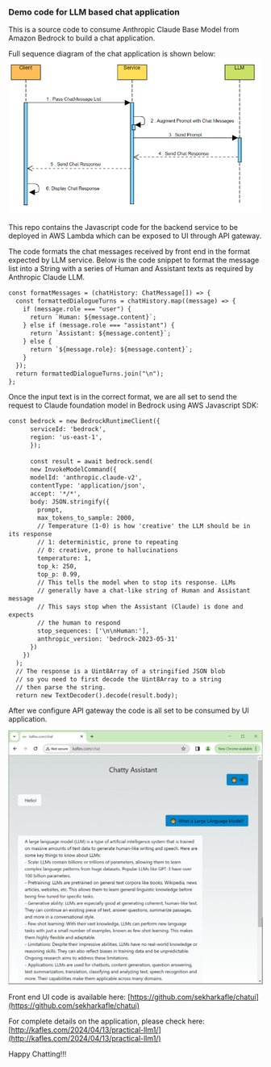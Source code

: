 ### Demo code for LLM based chat application
This is a source code to consume Anthropic Claude Base Model from Amazon Bedrock to build a chat application.

Full sequence diagram of the chat application is shown below: 
![Chat App Sequence Diagram](chat-arch.png)

This repo contains the Javascript code for the backend service to be deployed in AWS Lambda which can be exposed to UI through API gateway.

The code formats the chat messages received by front end in the format expected by LLM service. Below is the code snippet to format the message list into a String with a series of Human and Assistant texts as required by Anthropic Claude LLM. 

```
const formatMessages = (chatHistory: ChatMessage[]) => {
  const formattedDialogueTurns = chatHistory.map((message) => {
    if (message.role === "user") {
      return `Human: ${message.content}`;
    } else if (message.role === "assistant") {
      return `Assistant: ${message.content}`;
    } else {
      return `${message.role}: ${message.content}`;
    }
  });
  return formattedDialogueTurns.join("\n");
};

```

Once the input text is in the correct format, we are all set to send the request to Claude foundation model in Bedrock using AWS Javascript SDK: 

```
const bedrock = new BedrockRuntimeClient({
      serviceId: 'bedrock',
      region: 'us-east-1',
      });

      const result = await bedrock.send(
      new InvokeModelCommand({
      modelId: 'anthropic.claude-v2',
      contentType: 'application/json',
      accept: '*/*',
      body: JSON.stringify({
        prompt,
        max_tokens_to_sample: 2000,
        // Temperature (1-0) is how 'creative' the LLM should be in its response
        // 1: deterministic, prone to repeating
        // 0: creative, prone to hallucinations
        temperature: 1,
        top_k: 250,
        top_p: 0.99,
        // This tells the model when to stop its response. LLMs
        // generally have a chat-like string of Human and Assistant message
        // This says stop when the Assistant (Claude) is done and expects
        // the human to respond
        stop_sequences: ['\n\nHuman:'],
        anthropic_version: 'bedrock-2023-05-31'
      })
    })
  );
  // The response is a Uint8Array of a stringified JSON blob
  // so you need to first decode the Uint8Array to a string
  // then parse the string.
  return new TextDecoder().decode(result.body);
  ```


After we configure API gateway the code is all set to be consumed by UI application.


![Chat UI](chat-screen.png)

Front end UI code is available here:  [https://github.com/sekharkafle/chatui](https://github.com/sekharkafle/chatui)

For complete details on the application, please check here: [http://kafles.com/2024/04/13/practical-llm1/](http://kafles.com/2024/04/13/practical-llm1/)

Happy Chatting!!!
